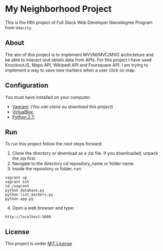 # My Neighborhood Project

This is the fifth project of Full Stack Web Developer Nanodegree Program from `Udacity`.

## About

The aim of this project is to implement MVVM/MVC/MVO archicteture and be able to interact and obtain data from APIs.
For this project I have used KnockoutJS, Maps API, Wikipedi API and Foursquare API. I am trying to implement a way to save new markers when a user click on map.

## Configuration

Yuo must have installed on your computer:

* [Vagrant](https://github.com/udacity/fullstack-nanodegree-vm); (*You can clone ou download this project*)
* [VirtualBox](https://www.virtualbox.org/wiki/Downloads);
* [Python 2.7](https://www.python.org/downloads/);

## Run

To run this project follow the next steps forward:

1. Clone the directory or download as a zip file. If you downloaded, unpack the zip first.
2. Navigate to the directory cd repository_name or folder name.
3. Inside the repository or folder, run:

```
vagrant up
vagrant ssh
cd /vagrant
python database.py
python list_markers.py
python app.py
```
4. Open a web browser and type:
```
http://localhost:5000
```


## License

This project is under [MIT License](https://opensource.org/licenses/MIT)
